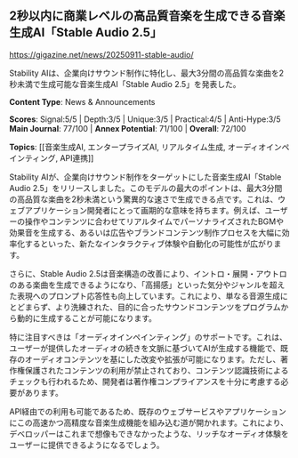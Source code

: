 ## 2秒以内に商業レベルの高品質音楽を生成できる音楽生成AI「Stable Audio 2.5」

https://gigazine.net/news/20250911-stable-audio/

Stability AIは、企業向けサウンド制作に特化し、最大3分間の高品質な楽曲を2秒未満で生成可能な音楽生成AI「Stable Audio 2.5」を発表した。

**Content Type**: News & Announcements

**Scores**: Signal:5/5 | Depth:3/5 | Unique:3/5 | Practical:4/5 | Anti-Hype:3/5
**Main Journal**: 77/100 | **Annex Potential**: 71/100 | **Overall**: 72/100

**Topics**: [[音楽生成AI, エンタープライズAI, リアルタイム生成, オーディオインペインティング, API連携]]

Stability AIが、企業向けサウンド制作をターゲットにした音楽生成AI「Stable Audio 2.5」をリリースしました。このモデルの最大のポイントは、最大3分間の高品質な楽曲を2秒未満という驚異的な速さで生成できる点です。これは、ウェブアプリケーション開発者にとって画期的な意味を持ちます。例えば、ユーザーの操作やコンテンツに合わせてリアルタイムでパーソナライズされたBGMや効果音を生成する、あるいは広告やブランドコンテンツ制作プロセスを大幅に効率化するといった、新たなインタラクティブ体験や自動化の可能性が広がります。

さらに、Stable Audio 2.5は音楽構造の改善により、イントロ・展開・アウトロのある楽曲を生成できるようになり、「高揚感」といった気分やジャンルを超えた表現へのプロンプト応答性も向上しています。これにより、単なる音源生成にとどまらず、より洗練された、目的に合ったサウンドコンテンツをプログラムから動的に生成することが可能になります。

特に注目すべきは「オーディオインペインティング」のサポートです。これは、ユーザーが提供したオーディオの続きを文脈に基づいてAIが生成する機能で、既存のオーディオコンテンツを基にした改変や拡張が可能になります。ただし、著作権保護されたコンテンツの利用が禁止されており、コンテンツ認識技術によるチェックも行われるため、開発者は著作権コンプライアンスを十分に考慮する必要があります。

API経由での利用も可能であるため、既存のウェブサービスやアプリケーションにこの高速かつ高精度な音楽生成機能を組み込む道が開かれます。これにより、デベロッパーはこれまで想像もできなかったような、リッチなオーディオ体験をユーザーに提供できるようになるでしょう。
